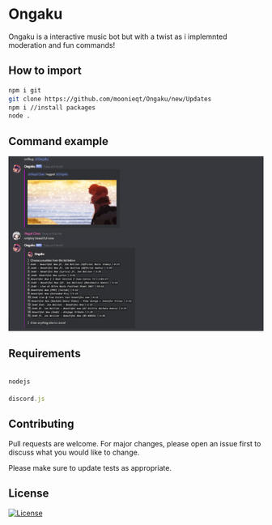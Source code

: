 # Ongaku

Ongaku is a interactive music bot but with a twist as i implemnted moderation and fun commands!

## How to import

```bash
npm i git
git clone https://github.com/moonieqt/Ongaku/new/Updates
npm i //install packages
node .
```

## Command example

![ongaku](src/config/images/logo.png)

## Requirements

```javascript

nodejs

discord.js 

```

## Contributing
Pull requests are welcome. For major changes, please open an issue first to discuss what you would like to change.

Please make sure to update tests as appropriate.

## License
[![License](https://img.shields.io/badge/License-Apache%202.0-blue.svg)](https://opensource.org/licenses/Apache-2.0)

